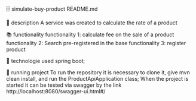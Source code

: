 🗄️ simulate-buy-product README.md

📝 description
A service was created to calculate the rate of a product

📚 functionality
functionality 1: calculate fee on the sale of a product
functionality 2: Search pre-registered in the base
functionality 3: register product

🔧 technologie used
spring boot;

🚀 running project
To run the repository it is necessary to clone it, give mvn clean install, and run the ProductApiApplication class;
When the project is started it can be tested via swagger by the link http://localhost:8080/swagger-ui.html#/

